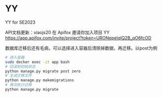 # YY
YY for SE2023



API文档更新：xiaojs20 在 Apifox 邀请你加入项目 YY https://app.apifox.com/invite/project?token=URONepelqIQ2B_qO6fcOD


数据库迁移后还有毛病，可以选择进入容器后清除掉数据，再迁移。以post为例
```bash
# 进入容器
sudo docker exec -it app bash
# 回滚到初始状态
python manage.py migrate post zero
# 生成迁移文件
python manage.py makemigrations
# 再次执行迁移
python manage.py migrate
```

